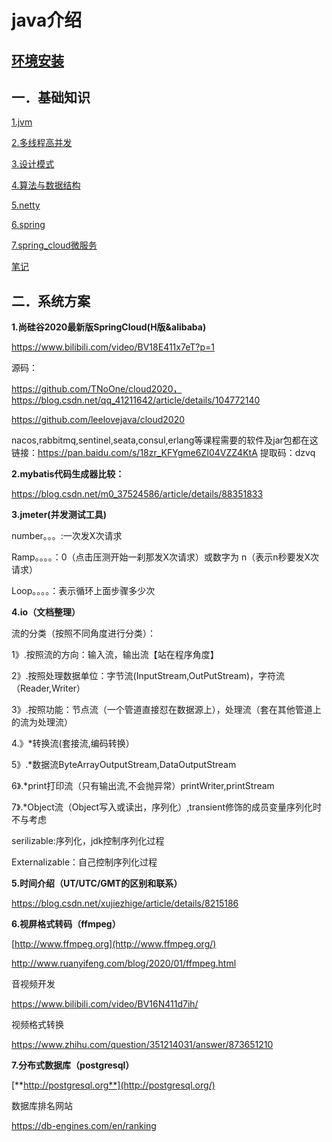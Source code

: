 # java介绍

## [环境安装](env/index.md)

## 一．基础知识

[1.jvm](jvm/index.md)

[2.多线程高并发](juc/index.md)

[3.设计模式](design23/index.md)

[4.算法与数据结构](dsa/index.md)

[5.netty](netty/index.md)

[6.spring](spring/index.md)

[7.spring_cloud微服务](spring/spring_cloud.md)

[笔记](java_mark.md)

## 二．系统方案

**1.尚硅谷2020最新版SpringCloud(H版&alibaba)**

https://www.bilibili.com/video/BV18E411x7eT?p=1

源码：

https://github.com/TNoOne/cloud2020，https://blog.csdn.net/qq_41211642/article/details/104772140

https://github.com/leelovejava/cloud2020

nacos,rabbitmq,sentinel,seata,consul,erlang等课程需要的软件及jar包都在这
链接：https://pan.baidu.com/s/18zr_KFYgme6ZI04VZZ4KtA 
提取码：dzvq

**2.mybatis代码生成器比较：**

https://blog.csdn.net/m0_37524586/article/details/88351833

**3.jmeter(并发测试工具)**

number。。。:一次发X次请求

Ramp。。。。：0（点击压测开始一刹那发X次请求）或数字为 n（表示n秒要发X次请求）

Loop。。。。：表示循环上面步骤多少次

**4.io（文档整理）**

流的分类（按照不同角度进行分类）：

1》.按照流的方向：输入流，输出流【站在程序角度】

2》.按照处理数据单位：字节流(InputStream,OutPutStream)，字符流（Reader,Writer）

3》.按照功能：节点流（一个管道直接怼在数据源上），处理流（套在其他管道上的流为处理流）

4.》*转换流(套接流,编码转换）

5》.*数据流ByteArrayOutputStream,DataOutputStream

6》.*print打印流（只有输出流,不会抛异常）printWriter,printStream

7》.*Object流（Object写入或读出，序列化）,transient修饰的成员变量序列化时不与考虑

serilizable:序列化，jdk控制序列化过程

Externalizable：自己控制序列化过程

**5.时间介绍（UT/UTC/GMT的区别和联系）**

https://blog.csdn.net/xujiezhige/article/details/8215186

**6.视屏格式转码（ffmpeg）**

[http://www.ffmpeg.org](http://www.ffmpeg.org/)

http://www.ruanyifeng.com/blog/2020/01/ffmpeg.html

音视频开发

https://www.bilibili.com/video/BV16N411d7ih/

视频格式转换

https://www.zhihu.com/question/351214031/answer/873651210

**7.分布式数据库（postgresql）**

[**http://postgresql.org**](http://postgresql.org/)

数据库排名网站

https://db-engines.com/en/ranking